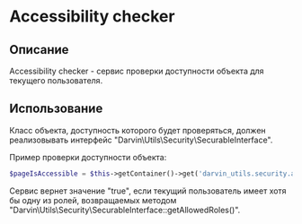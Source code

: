 Accessibility checker
=====================

## Описание

Accessibility checker - сервис проверки доступности объекта для текущего пользователя.

## Использование

Класс объекта, доступность которого будет проверяться, должен реализовывать интерфейс "Darvin\Utils\Security\SecurableInterface".

Пример проверки доступности объекта:

```php
$pageIsAccessible = $this->getContainer()->get('darvin_utils.security.accessibility_checker')->isAccessible($page);
```

Сервис вернет значение "true", если текущий пользователь имеет хотя бы одну из ролей, возвращаемых методом
 "Darvin\Utils\Security\SecurableInterface::getAllowedRoles()".
